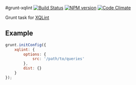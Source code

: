#grunt-xqlint
[![Build Status](http://img.shields.io/travis/wcandillon/grunt-xqlint/master.svg?style=flat)](https://travis-ci.org/wcandillon/grunt-xqlint) [![NPM version](http://img.shields.io/npm/v/grunt-xqlint.svg?style=flat)](http://badge.fury.io/js/grunt-xqlint) [![Code Climate](http://img.shields.io/codeclimate/github/wcandillon/grunt-xqlint.svg?style=flat)](https://codeclimate.com/github/wcandillon/grunt-xqlint)

Grunt task for [XQLint](http://github.com/wcandillon/xqlint)

## Example
```javascript
grunt.initConfig({
    xqlint: {
        options: {
            src: '/path/to/queries'
        },
        dist: {}
    }
});
```

